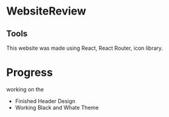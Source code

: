 # WebsiteReview

## Tools

This website was made using React, React Router, icon library.

# Progress

working on the

- Finished Header Design
- Working Black and Whate Theme
